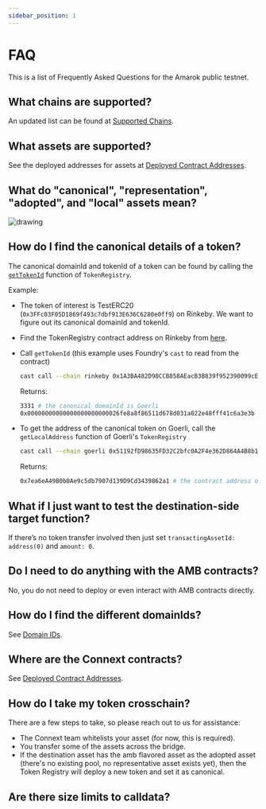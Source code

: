 ```yaml
---
sidebar_position: 1
---
```


# FAQ

This is a list of Frequently Asked Questions for the Amarok public testnet.

## What chains are supported?

An updated list can be found at [Supported Chains](docs/basics/chains/#supported-chains).

## What assets are supported?

See the deployed addresses for assets at [Deployed Contract Addresses](docs/developers/testing-against-testnet/#deployed-contract-addresses).

## What do "canonical", "representation", "adopted", and "local" assets mean?

![drawing](img/faq/assets.png)

## How do I find the canonical details of a token?

The canonical domainId and tokenId of a token can be found by calling the [`getTokenId`](https://github.com/connext/nxtp/blob/3d0af2251b2d8d244d2617be6fb738c09a571022/packages/deployments/contracts/contracts/core/connext/helpers/TokenRegistry.sol#L176) function of `TokenRegistry`.

Example:

* The token of interest is TestERC20 (`0x3FFc03F05D1869f493c7dbf913E636C6280e0ff9`) on Rinkeby. We want to figure out its canonical domainId and tokenId.
* Find the TokenRegistry contract address on Rinkeby from [here](docs/developers/testing-against-testnet/#deployed-contract-addresses).
*   Call `getTokenId` (this example uses Foundry's `cast` to read from the contract)

    ```bash
    cast call --chain rinkeby 0x1A3BA482D98CCB858AEacB3B839f952390099cE6 "getTokenId(address)(uint32,bytes32)" "0x3FFc03F05D1869f493c7dbf913E636C6280e0ff9" --rpc-url <rinkeby_rpc_url>
    ```

    Returns:

    ```bash
    3331 # the canonical domainId is Goerli
    0x00000000000000000000000026fe8a8f86511d678d031a022e48fff41c6a3e3b # the canonical bytes32 tokenId
    ```
*   To get the address of the canonical token on Goerli, call the `getLocalAddress` function of Goerli's `TokenRegistry`

    ```bash
    cast call --chain goerli 0x51192fD98635FD32C2bfc0A2F4e362D864A4B8b1 "getLocalAddress(uint32,bytes32)(address)" "3331" "0x00000000000000000000000026fe8a8f86511d678d031a022e48fff41c6a3e3b" --rpc-url <goerli-rpc-url>
    ```

    Returns:

    ```bash
    0x7ea6eA49B0b0Ae9c5db7907d139D9Cd3439862a1 # the contract address of the canonical TestERC20
    ```

## What if I just want to test the destination-side target function?

If there’s no token transfer involved then just set `transactingAssetId: address(0)` and `amount: 0`.

## Do I need to do anything with the AMB contracts?

No, you do not need to deploy or even interact with AMB contracts directly.

## How do I find the different domainIds?

See [Domain IDs](docs/developers/testing-against-testnet/#domain-ids).

## Where are the Connext contracts?

See [Deployed Contract Addresses](docs/developers/testing-against-testnet/#deployed-contract-addresses).

## How do I take my token crosschain?

There are a few steps to take, so please reach out to us for assistance:

* The Connext team whitelists your asset (for now, this is required).
* You transfer some of the assets across the bridge.
* If the destination asset has the amb flavored asset as the adopted asset (there's no existing pool, no representative asset exists yet), then the Token Registry will deploy a new token and set it as canonical.

## Are there size limits to calldata?
